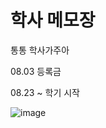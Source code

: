 # 학사 메모장
통통
학사가주아

08.03 등록금

08.23 ~ 학기 시작


![image](https://user-images.githubusercontent.com/17442343/128336375-57b07ce3-ebd3-49d6-9e40-8cd8d61bfbe7.png)
